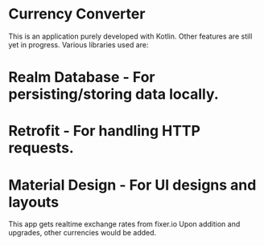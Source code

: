 # Currency Converter

This is an application purely developed with Kotlin. Other features are still yet in progress.
Various libraries used are:

# Realm Database - For persisting/storing data locally.
# Retrofit - For handling HTTP requests.
# Material Design - For UI designs and layouts

This app gets realtime exchange rates from fixer.io
Upon addition and upgrades, other currencies would be added.
